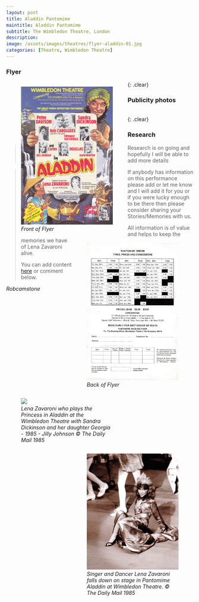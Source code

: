 ```yaml
---
layout: post
title: Aladdin Pantomime
maintitle: Aladdin Pantomime
subtitle: The Wimbledon Theatre, London
description:
image: /assets/images/theatres/flyer-aladdin-01.jpg
categories: [Theatre, Wimbledon Theatre]
---
```


### Flyer

<figure class="fig1">
<a href="/assets/images/theatres/flyer-aladdin-01.jpg"><img src="/assets/images/theatres/flyer-aladdin-01.jpg" class="full-width zoom-in"></a>
<figcaption>
<cite>Front of Flyer</cite>
</figcaption>
</figure>

<figure class="fig2">
<a href="/assets/images/theatres/flyer-aladdin-02.jpg"><img src="/assets/images/theatres/flyer-aladdin-02.jpg" class="full-width zoom-in"></a>
<figcaption>
<cite>Back  of Flyer</cite>
</figcaption>
</figure>

{: .clear}

### Publicity photos
<figure class="fig1">
<a href="/assets/images/theatres/aladdin-01.jpg"><img src="/assets/images/theatres/aladdin-01.jpg" class="full-width zoom-in"></a>
<figcaption>
<cite>Lena Zavaroni who plays the Princess in Aladdin at the Wimbledon Theatre with Sandra Dickinson and her daughter Georgia - 1985 - Jilly Johnson © The Daily Mail 1985</cite>
</figcaption>
</figure>

<figure class="fig2">
<a href="/assets/images/theatres/aladdin-02.jpg"><img src="/assets/images/theatres/aladdin-02.jpg" class="full-width zoom-in"></a>
<figcaption>
<cite>Singer and Dancer Lena Zavaroni falls down on stage in Pantomime Aladdin at Wimbledon Theatre. © The Daily Mail 1985</cite>
</figcaption>
</figure>

<br />{: .clear}

### Research
> Research is on going and hopefully I will be able to add more details

> If anybody has information on this performance please add or let me know and I will add it for you or if you were lucky enough to be there then please consider sharing your Stories/Memories with us.
>
> All information is of value and helps to keep the memories we have of Lena Zavaroni alive.
>
> You can add content [here](https://github.com/FanzOfLenaZavaroni/fanzoflenazavaroni.github.io) or comment below.

<cite>Robcamstone</cite>

<style>
.dt-published {display: none;}

.post-meta:after {content: "20 December 1985 - 25 February 1986";}

.fig1 {float:left; width:49%;}
figcaption {float:left; width:100%;}

.fig2 {float:right; width:49%;}
figcaption {float:left; width:100%;}

@media only screen and (max-width: 700px) {
.fig1, .fig2 {float:left; width:100%;}
figcaption {float:left; width:100%; margin-bottom: 10px;}
}
</style>


